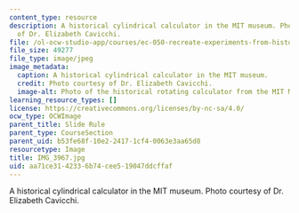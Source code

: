 ```yaml
---
content_type: resource
description: A historical cylindrical calculator in the MIT museum. Photo courtesy
  of Dr. Elizabeth Cavicchi.
file: /ol-ocw-studio-app/courses/ec-050-recreate-experiments-from-history-inform-the-future-from-the-past-galileo-january-iap-2010/aa71ce3142336b74cee519047ddcffaf_IMG_3967.jpg
file_size: 49277
file_type: image/jpeg
image_metadata:
  caption: A historical cylindrical calculator in the MIT museum.
  credit: Photo courtesy of Dr. Elizabeth Cavicchi.
  image-alt: Photo of the historical rotating calculator from the MIT Museum.
learning_resource_types: []
license: https://creativecommons.org/licenses/by-nc-sa/4.0/
ocw_type: OCWImage
parent_title: Slide Rule
parent_type: CourseSection
parent_uid: b53fe68f-10e2-2417-1cf4-0063e3aa65d8
resourcetype: Image
title: IMG_3967.jpg
uid: aa71ce31-4233-6b74-cee5-19047ddcffaf
---
```

A historical cylindrical calculator in the MIT museum. Photo courtesy of Dr. Elizabeth Cavicchi.